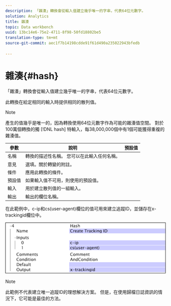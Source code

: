 ```yaml
---
description: 「雜湊」轉換會從輸入值建立幾乎唯一的字串，代表64位元數字。
solution: Analytics
title: 雜湊
topic: Data workbench
uuid: 13bc14e6-75e2-4711-8f98-50fd18802be5
translation-type: tm+mt
source-git-commit: aec1f7b14198cdde91f61d490a235022943bfedb

---
```



# 雜湊{#hash}

「雜湊」轉換會從輸入值建立幾乎唯一的字串，代表64位元數字。

此轉換在給定相同的輸入時提供相同的散列值。

>[!NOTE]
>
>產生的值幾乎是唯一的，因為轉換使用64位元數字作為可能的雜湊值空間。 對於100萬個轉換的獨 [!DNL hash] 特輸入，每38,000,000個中有1個可能獲得重複的雜湊值。

| 參數 | 說明 | 預設值 |
|---|---|---|
| 名稱 | 轉換的描述性名稱。 您可以在此輸入任何名稱。 |  |
| 意見 | 選填。關於轉變的附註。 |  |
| 條件 | 應用此轉換的條件。 |  |
| 預設值 | 如果輸入值不可用，則使用的預設值。 |  |
| 輸入 | 用於建立散列值的一組輸入。 |  |
| 輸出 | 輸出的欄位名稱。 |  |

在此範例中，c-ip和cs(user-agent)欄位的值可用來建立追蹤ID，並儲存在x-trackingid欄位中。

![](assets/cfg_TransformationType_Hash.png)

>[!NOTE]
>
>此範例不代表建立唯一追蹤ID的理想解決方案。 但是，在使用歸檔日誌資訊的情況下，它可能是最佳的方法。

